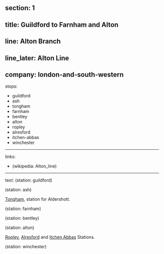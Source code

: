 ﻿section: 1
----
title: Guildford to Farnham and Alton
----
line: Alton Branch
----
line_later: Alton Line
----
company: london-and-south-western
----
stops:
- guildford
- ash
- tongham
- farnham
- bentley
- alton
- ropley
- alresford
- itchen-abbas
- winchester
----
links:
- (wikipedia: Alton_line)
----
text: (station: guildford)

(station: ash)

[Tongham](/stations/tongham), station for Aldershott.

(station: farnham)

(station: bentley)

(station: alton)

[Ropley](stations/ropley), [Alresford](/stations/alresford) and [Itchen Abbas](/stations/itchen-abbas) Stations.

(station: winchester)
